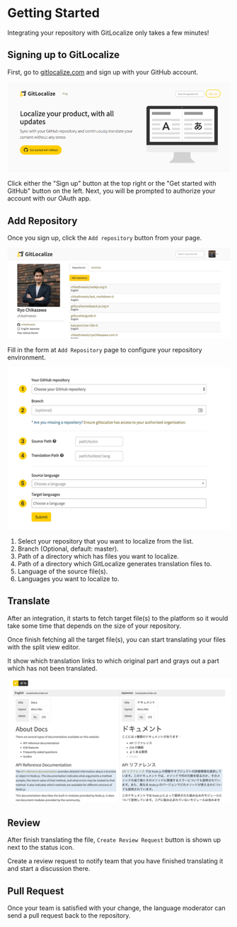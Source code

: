 # Getting Started

Integrating your repository with GitLocalize only takes a few minutes!

## Signing up to GitLocalize

First, go to [gitlocalize.com](https://gitlocalize.com) and sign up with your GitHub account.

![GitLocalize](assets/img/getting_started/gitlocalize.png)

Click either the "Sign up" button at the top right or the "Get started with GitHub" button on the left. Next, you will be prompted to authorize your account with our OAuth app.


## Add Repository

Once you sign up, click the `Add repository` button from your page.

![Profile](assets/img/getting_started/profile.png)

Fill in the form at `Add Repository` page to configure your repository environment.

![Add Repository](assets/img/getting_started/add_repository.png)

1. Select your repository that you want to localize from the list.
2. Branch (Optional, default: master).
3. Path of a directory which has files you want to localize.
4. Path of a directory which GitLocalize generates translation files to.
5. Language of the source file(s).
6. Languages you want to localize to.

## Translate

After an integration, it starts to fetch target file(s) to the platform so it would take some time that depends on the size of your repository.

Once finish fetching all the target file(s), you can start translating your files with the split view editor.

It show which translation links to which original part and grays out a part which has not been translated.

![Diff management](/assets/img/about/diff_management.png)

## Review

After finish translating the file, `Create Review Request` button is shown up next to the status icon.

Create a review request to notify team that you have finished translating it and start a discussion there.

## Pull Request

Once your team is satisfied with your change, the language moderator can send a pull request back to the repository.
